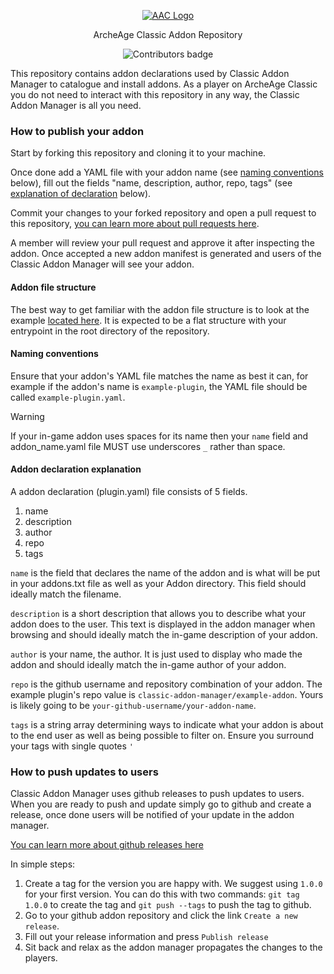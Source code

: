 <p align="center">
  <a href="https://aa-classic.com">
    <img src="https://aa-classic.com/_ipx/h_45&f_webp/img/logo.png" alt="AAC Logo">
  </a>
</p>

<p align="center">ArcheAge Classic Addon Repository</p>

<p align="center">
  <img src="https://img.shields.io/github/contributors-anon/classic-addon-manager/addons" alt="Contributors badge" />
</p>

This repository contains addon declarations used by Classic Addon Manager to catalogue and install addons.
As a player on ArcheAge Classic you do not need to interact with this repository in any way, the Classic Addon Manager is all you need.

### How to publish your addon

Start by forking this repository and cloning it to your machine.

Once done add a YAML file with your addon name (see [naming conventions](#naming-conventions) below),
fill out the fields "name, description, author, repo, tags" (see [explanation of declaration](#addon-declaration-explanation) below).

Commit your changes to your forked repository and open a pull request to this repository, [you can learn more about pull requests here](https://docs.github.com/en/pull-requests/collaborating-with-pull-requests/proposing-changes-to-your-work-with-pull-requests/creating-a-pull-request).

A member will review your pull request and approve it after inspecting the addon. Once accepted a new addon manifest is generated and users of the Classic Addon Manager will see your addon.

#### Addon file structure
The best way to get familiar with the addon file structure is to look at the example [located here](https://github.com/classic-addon-manager/example-plugin).
It is expected to be a flat structure with your entrypoint in the root directory of the repository.

#### Naming conventions
Ensure that your addon's YAML file matches the name as best it can, for example if the addon's name is `example-plugin`, the YAML file should be called `example-plugin.yaml`.
> [!WARNING]  
> If your in-game addon uses spaces for its name then your `name` field and addon_name.yaml file MUST use underscores `_` rather than space.

#### Addon declaration explanation
A addon declaration (plugin.yaml) file consists of 5 fields.

1. name
2. description
3. author
4. repo
5. tags

`name` is the field that declares the name of the addon and is what will be put in your addons.txt file as well as your Addon directory. This field should ideally match the filename.

`description` is a short description that allows you to describe what your addon does to the user. This text is displayed in the addon manager when browsing and should ideally match the in-game description of your addon.

`author` is your name, the author. It is just used to display who made the addon and should ideally match the in-game author of your addon.

`repo` is the github username and repository combination of your addon. The example plugin's repo value is `classic-addon-manager/example-addon`. Yours is likely going to be `your-github-username/your-addon-name`.

`tags` is a string array determining ways to indicate what your addon is about to the end user as well as being possible to filter on. Ensure you surround your tags with single quotes `'`

### How to push updates to users
Classic Addon Manager uses github releases to push updates to users.
When you are ready to push and update simply go to github and create a release, once done users will be notified of your update in the addon manager.

[You can learn more about github releases here](https://docs.github.com/en/repositories/releasing-projects-on-github/managing-releases-in-a-repository)

In simple steps:

1. Create a tag for the version you are happy with. We suggest using `1.0.0` for your first version. You can do this with two commands: `git tag 1.0.0` to create the tag and `git push --tags` to push the tag to github.
2. Go to your github addon repository and click the link `Create a new release`.
3. Fill out your release information and press `Publish release`
4. Sit back and relax as the addon manager propagates the changes to the players.
